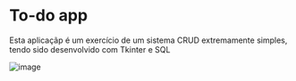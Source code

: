# To-do app

Esta aplicaçãp é um exercício de um sistema CRUD extremamente simples, tendo sido desenvolvido com Tkinter e SQL

![image](https://user-images.githubusercontent.com/107516003/180904606-e1cc3b85-b9d7-42de-9ffe-bb9964dceb3a.png)

